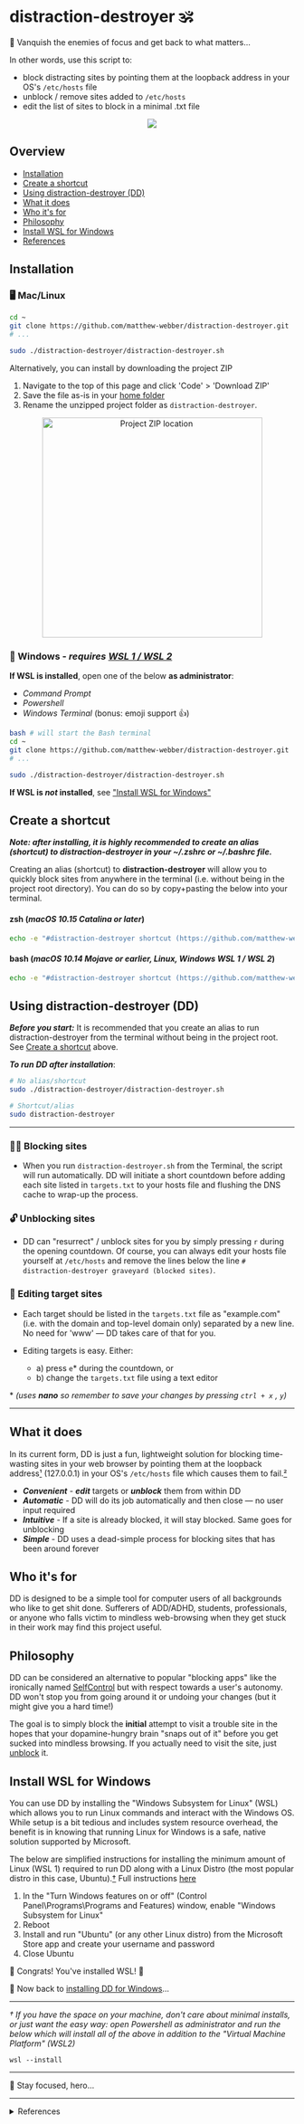 # distraction-destroyer 🕉

🐲 Vanquish the enemies of focus and get back to what matters...

In other words, use this script to:
* block distracting sites by pointing them at the loopback address in your OS's ```/etc/hosts``` file
* unblock / remove sites added to ```/etc/hosts```
* edit the list of sites to block in a minimal .txt file

<p align="center"><img src="https://user-images.githubusercontent.com/37313243/135770532-f3fa0213-f5f9-4ae9-b766-0edd2dd032c4.gif"></p>
 
## Overview

* [Installation](#installation)
* [Create a shortcut](#create-a-shortcut)
* [Using distraction-destroyer (DD)](#using-distraction-destroyer-dd)
* [What it does](#what-it-does)
* [Who it's for](#who-its-for)
* [Philosophy](#philosophy)
* [Install WSL for Windows](#install-wsl-for-windows)
* [References](#references)

## Installation
### 🖥 Mac/Linux
```bash
cd ~
git clone https://github.com/matthew-webber/distraction-destroyer.git
# ...

sudo ./distraction-destroyer/distraction-destroyer.sh
```

Alternatively, you can install by downloading the project ZIP

1. Navigate to the top of this page and click 'Code' > 'Download ZIP'
2. Save the file as-is in your [home folder](https://nektony.com/blog/mac-home-folder#1)
3. Rename the unzipped project folder as ```distraction-destroyer```.
<p align="center"><img width="389" alt="Project ZIP location" src="https://user-images.githubusercontent.com/37313243/135775500-eb61acd0-5771-448c-92f2-5d13a3b31986.png"></p>

### 💾 Windows - _**requires [WSL 1 / WSL 2](https://docs.microsoft.com/en-us/windows/wsl/about)**_

**If WSL is installed**, open one of the below **as administrator**:
* _Command Prompt_
* _Powershell_
* _Windows Terminal_ (bonus: emoji support 👍)
```bash
bash # will start the Bash terminal
cd ~
git clone https://github.com/matthew-webber/distraction-destroyer.git
# ...

sudo ./distraction-destroyer/distraction-destroyer.sh
```

**If WSL is _not_ installed**, see ["Install WSL for Windows"](#install-wsl-for-windows)

## Create a shortcut

_**Note: after installing, it is highly recommended to create an alias (shortcut) to distraction-destroyer in your ~/.zshrc or ~/.bashrc file.**_

Creating an alias (shortcut) to **distraction-destroyer** will allow you to quickly block sites from anywhere in the terminal (i.e. without being in the project root directory).  You can do so by copy+pasting the below into your terminal.

#### zsh (_macOS 10.15 Catalina or later_)
```zsh
echo -e "#distraction-destroyer shortcut (https://github.com/matthew-webber/distraction-destroyer)\nalias distraction-destroyer='sudo ~/distraction-destroyer/distraction-destroyer.sh'" >> ~/.zshrc && zsh
```

#### bash (_macOS 10.14 Mojave or earlier, Linux, Windows WSL 1 / WSL 2_)
```bash
echo -e "#distraction-destroyer shortcut (https://github.com/matthew-webber/distraction-destroyer)\nalias distraction-destroyer='sudo ~/distraction-destroyer/distraction-destroyer.sh'" >> ~/.bashrc && bash
```

## Using distraction-destroyer (DD)

_**Before you start:**_ It is recommended that you create an alias to run distraction-destroyer from the terminal without being in the project root.  See [Create a shortcut](#create-a-shortcut) above.

_**To run DD after installation**_:
```bash
# No alias/shortcut
sudo ./distraction-destroyer/distraction-destroyer.sh

# Shortcut/alias
sudo distraction-destroyer
```

---
### 🙅‍♂️ Blocking sites

* When you run ```distraction-destroyer.sh``` from the Terminal, the script will run automatically.  DD will initiate a short countdown before adding each site listed in ```targets.txt``` to your hosts file and flushing the DNS cache to wrap-up the process.

### 🔓 Unblocking sites

* DD can "resurrect" / unblock sites for you by simply pressing ```r``` during the opening countdown.  Of course, you can always edit your hosts file yourself at ```/etc/hosts``` and remove the lines below the line ```# distraction-destroyer graveyard (blocked sites)```.

### 📝 Editing target sites

* Each target should be listed in the ```targets.txt``` file as "example.com" (i.e. with the domain and top-level domain only) separated by a new line.  No need for 'www' — DD takes care of that for you. 

* Editing targets is easy.  Either:
  * a) press ```e```* during the countdown, or
  * b) change the ```targets.txt``` file using a text editor

\* _(uses **nano** so remember to save your changes by pressing ```ctrl + x``` , ```y```)_

---

## What it does

In its current form, DD is just a fun, lightweight solution for blocking time-wasting sites in your web browser by pointing them at the loopback address[¹](#ref1) (127.0.0.1) in your OS's ```/etc/hosts``` file which causes them to fail.[²](#ref2)

* ***Convenient*** - ***edit*** targets or ***unblock*** them from within DD
* ***Automatic*** - DD will do its job automatically and then close — no user input required
* ***Intuitive*** - If a site is already blocked, it will stay blocked.  Same goes for unblocking
* ***Simple*** - DD uses a dead-simple process for blocking sites that has been around forever

## Who it's for

DD is designed to be a simple tool for computer users of all backgrounds who like to get shit done.  Sufferers of ADD/ADHD, students, professionals, or anyone who falls victim to mindless web-browsing when they get stuck in their work may find this project useful.

## Philosophy

DD can be considered an alternative to popular "blocking apps" like the ironically named [SelfControl](https://github.com/SelfControlApp/selfcontrol) but with respect towards a user's autonomy.  DD won't stop you from going around it or undoing your changes (but it might give you a hard time!)

The goal is to simply block the **initial** attempt to visit a trouble site in the hopes that your dopamine-hungry brain "snaps out of it" before you get sucked into mindless browsing.  If you actually need to visit the site, just [unblock](#what-it-does) it.

## Install WSL for Windows
You can use DD by installing the "Windows Subsystem for Linux" (WSL) which allows you to run Linux commands and interact with the Windows OS.  While setup is a bit tedious and includes system resource overhead, the benefit is in knowing that running Linux for Windows is a safe, native solution supported by Microsoft.  

The below are simplified instructions for installing the minimum amount of Linux (WSL 1) required to run DD along with a Linux Distro (the most popular distro in this case, Ubuntu).<a href="#shortcut-install">†</a>  Full instructions [here](https://docs.microsoft.com/en-us/windows/wsl/install)

1. In the "Turn Windows features on or off" (Control Panel\Programs\Programs and Features) window, enable "Windows Subsystem for Linux"
2. Reboot
3. Install and run "Ubuntu" (or any other Linux distro) from the Microsoft Store app and create your username and password
4. Close Ubuntu

🎉 Congrats!  You've installed WSL! 🎉 

🐲 Now back to [installing DD for Windows](#installation)...

---

<p id="shortcut-install"><em>† If you have the space on your machine, don't care about minimal installs, or just want the easy way: open Powershell as administrator and run the below which will install all of the above in addition to the "Virtual Machine Platform" (WSL2)</em></p>

```
wsl --install
```

---

🐲 Stay focused, hero...

---

<details>
 <summary id="references">References</summary>
<p>
 
¹ <a id="ref1" href="https://en.wikipedia.org/wiki/Localhost">Loopback address</a> (Wikipedia)
 
² <a id="ref2" href="https://en.wikipedia.org/wiki/Hosts_(file)#Extended_applications">Blocking internet resources</a> (ibid.)
</p>
</details>  
